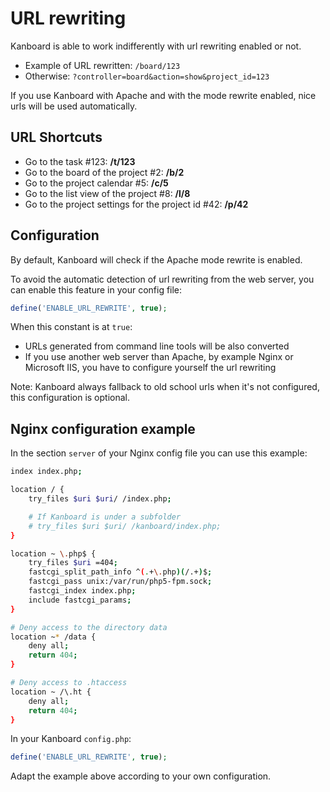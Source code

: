 URL rewriting
=============

Kanboard is able to work indifferently with url rewriting enabled or not.

- Example of URL rewritten: `/board/123`
- Otherwise: `?controller=board&action=show&project_id=123`

If you use Kanboard with Apache and with the mode rewrite enabled, nice urls will be used automatically.

URL Shortcuts
-------------

- Go to the task #123: **/t/123**
- Go to the board of the project #2: **/b/2**
- Go to the project calendar #5: **/c/5**
- Go to the list view of the project #8: **/l/8**
- Go to the project settings for the project id #42: **/p/42**

Configuration
-------------

By default, Kanboard will check if the Apache mode rewrite is enabled.

To avoid the automatic detection of url rewriting from the web server, you can enable this feature in your config file:

```php
define('ENABLE_URL_REWRITE', true);
```

When this constant is at `true`:

- URLs generated from command line tools will be also converted
- If you use another web server than Apache, by example Nginx or Microsoft IIS, you have to configure yourself the url rewriting

Note: Kanboard always fallback to old school urls when it's not configured, this configuration is optional.

Nginx configuration example
---------------------------

In the section `server` of your Nginx config file you can use this example:

```bash
index index.php;

location / {
    try_files $uri $uri/ /index.php;

    # If Kanboard is under a subfolder
    # try_files $uri $uri/ /kanboard/index.php;
}

location ~ \.php$ {
    try_files $uri =404;
    fastcgi_split_path_info ^(.+\.php)(/.+)$;
    fastcgi_pass unix:/var/run/php5-fpm.sock;
    fastcgi_index index.php;
    include fastcgi_params;
}

# Deny access to the directory data
location ~* /data {
    deny all;
    return 404;
}

# Deny access to .htaccess
location ~ /\.ht {
    deny all;
    return 404;
}
```

In your Kanboard `config.php`:

```php
define('ENABLE_URL_REWRITE', true);
```

Adapt the example above according to your own configuration.
